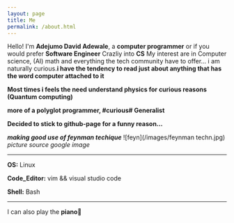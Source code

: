 ```yaml
---
layout: page
title: Me
permalink: /about.html
---
```


Hello! I'm **Adejumo David Adewale**, a **computer programmer** or if you would prefer **Software Engineer** Crazliy into **CS**
My interest are in Computer science, (AI) math and everything the tech community have to offer... i am naturally curious.**i have the tendency to read just about anything that has the word computer attached to it**

>
**Most times i feels the need understand physics for curious reasons (Quantum computing)**
>
**more of a polyglot programmer, #curious# Generalist**

**Decided to stick to github-page for a funny reason...**

 ***making good use of feynman techique***
![feyn](/images/feynman techn.jpg) 
        *picture source google image*

------------------------------------------

**OS:** Linux<br>

**Code_Editor:** vim && visual studio code

**Shell:** Bash

------------------------------------------

I can also play the **piano**🎹️
